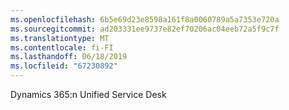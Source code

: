 ```yaml
---
ms.openlocfilehash: 6b5e69d23e8598a161f8a0060789a5a7353e720a
ms.sourcegitcommit: ad203331ee9737e82ef70206ac04eeb72a5f9c7f
ms.translationtype: MT
ms.contentlocale: fi-FI
ms.lasthandoff: 06/18/2019
ms.locfileid: "67230892"
---
```

Dynamics 365:n Unified Service Desk